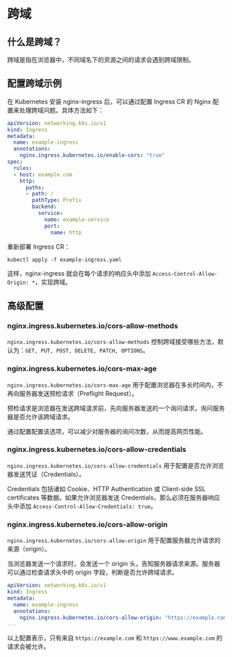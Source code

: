 # 跨域

## 什么是跨域？

跨域是指在浏览器中，不同域名下的资源之间的请求会遇到跨域限制。

## 配置跨域示例

在 Kubernetes 安装 nginx-ingress 后，可以通过配置 Ingress CR 的 Nginx 配置来处理跨域问题。具体方法如下：

```yaml
apiVersion: networking.k8s.io/v1
kind: Ingress
metadata:
  name: example-ingress
  annotations:
    nginx.ingress.kubernetes.io/enable-cors: "true"
spec:
  rules:
  - host: example.com
    http:
      paths:
      - path: /
        pathType: Prefix
        backend:
          service:
            name: example-service
            port:
              name: http
```

重新部署 Ingress CR：

```shell
kubectl apply -f example-ingress.yaml
```

这样，nginx-ingress 就会在每个请求的响应头中添加 `Access-Control-Allow-Origin: *`，实现跨域。

## 高级配置

### nginx.ingress.kubernetes.io/cors-allow-methods

`nginx.ingress.kubernetes.io/cors-allow-methods` 控制跨域接受哪些方法，默认为：`GET, PUT, POST, DELETE, PATCH, OPTIONS`。

### nginx.ingress.kubernetes.io/cors-max-age

`nginx.ingress.kubernetes.io/cors-max-age` 用于配置浏览器在多长时间内，不再向服务器发送预检请求（Preflight Request）。

预检请求是浏览器在发送跨域请求前，先向服务器发送的一个询问请求，询问服务器是否允许该跨域请求。

通过配置配置该选项，可以减少对服务器的询问次数，从而提高网页性能。

### nginx.ingress.kubernetes.io/cors-allow-credentials

`nginx.ingress.kubernetes.io/cors-allow-credentials` 用于配置是否允许浏览器发送凭证（Credentials）。

Credentials 包括诸如 Cookie、HTTP Authentication 或 Client-side SSL certificates 等数据。如果允许浏览器发送 Credentials，那么必须在服务器响应头中添加 `Access-Control-Allow-Credentials: true`。

### nginx.ingress.kubernetes.io/cors-allow-origin

`nginx.ingress.kubernetes.io/cors-allow-origin` 用于配置服务器允许请求的来源（origin）。

当浏览器发送一个请求时，会发送一个 origin 头，告知服务器请求来源。服务器可以通过检查请求头中的 origin 字段，判断是否允许跨域请求。

```yaml
apiVersion: networking.k8s.io/v1
kind: Ingress
metadata:
  name: example-ingress
  annotations:
    nginx.ingress.kubernetes.io/cors-allow-origin: "https://example.com,https://www.example.com"
...
```

以上配置表示，只有来自 `https://example.com` 和 `https://www.example.com` 的请求会被允许。